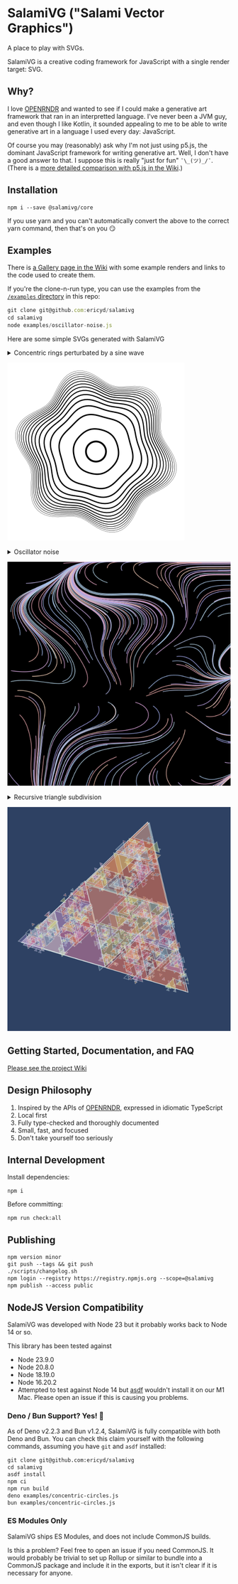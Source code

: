 # SalamiVG ("Salami Vector Graphics")

A place to play with SVGs.

SalamiVG is a creative coding framework for JavaScript with a single render target: SVG.

## Why?

I love [OPENRNDR](https://openrndr.org/) and wanted to see if I could make a generative art framework that ran in an interpretted language. I've never been a JVM guy, and even though I like Kotlin, it sounded appealing to me to be able to write generative art in a language I used every day: JavaScript.

Of course you may (reasonably) ask why I'm not just using p5.js, the dominant JavaScript framework for writing generative art. Well, I don't have a good answer to that. I suppose this is really "just for fun" `¯\_(ツ)_/¯`. (There is a [more detailed comparison with p5.js in the Wiki](https://github.com/ericyd/salamivg/wiki/FAQ#why-not-p5js).)

## Installation

```
npm i --save @salamivg/core
```

If you use yarn and you can't automatically convert the above to the correct yarn command, then that's on you 😏

## Examples

There is [a Gallery page in the Wiki](https://github.com/ericyd/salamivg/wiki/Gallery) with some example renders and links to the code used to create them.

If you're the clone-n-run type, you can use the examples from the [`/examples` directory](./examples/) in this repo:

```js
git clone git@github.com:ericyd/salamivg
cd salamivg
node examples/oscillator-noise.js
```

Here are some simple SVGs generated with SalamiVG

<details>

<summary>Concentric rings perturbated by a sine wave</summary>

```js
import { renderSvg, circle, hypot, vec2, map } from '@salamivg/core'

const config = {
  width: 100,
  height: 100,
  scale: 2,
  loopCount: 1,
}

renderSvg(config, (svg) => {
  // set basic SVG props
  svg.setBackground('#fff')
  svg.fill = null
  svg.stroke = '#000'
  svg.numericPrecision = 3

  // draw circle in middle of viewport
  svg.circle(
    circle({
      center: svg.center,
      radius: hypot(svg.width, svg.height) * 0.04,
      'stroke-width': 1,
    }),
  )

  // draw 14 concentric rings around the center. (14 is arbitrary)
  const nRings = 14
  for (let i = 1; i <= nRings; i++) {
    // use `map` to linearly interpolate the radius on a log scale
    const baseRadius = map(
      0,
      Math.log(nRings),
      hypot(svg.width, svg.height) * 0.09,
      hypot(svg.width, svg.height) * 0.3,
      Math.log(i),
    )

    // as the rings get further from the center,
    // the path is increasingly perturbated by the sine wave.
    const sineInfluence = map(
      0,
      Math.log(nRings),
      baseRadius * 0.01,
      baseRadius * 0.1,
      Math.log(i),
    )

    svg.path((p) => {
      // the stroke width gets thinner as the rings get closer to the edge
      p.strokeWidth = map(1, nRings, 0.8, 0.1, i)

      // the radius varies because the path is perturbated by a sine wave
      const radius = (angle) => baseRadius + Math.sin(angle * 6) * sineInfluence
      const start = Vector2.fromAngle(0).scale(radius(0)).add(svg.center)
      p.moveTo(start)

      // move our way around a circle to draw a smooth path
      for (let angle = 0; angle <= Math.PI * 2; angle += 0.05) {
        const next = Vector2.fromAngle(angle)
          .scale(radius(angle))
          .add(svg.center)
        p.lineTo(next)
      }
      p.close()
    })
  }
})
```

</details>

![Concentric circles example. 14 concentric circles are drawn around the center of the image. As the circle radius increases, the circles becomes increasingly perturbated by a sine wave, making the circle somewhat wavy.](./examples/concentric-circles.svg)

<details>

<summary>Oscillator noise</summary>

SalamiVG ships with a bespoke noise function called "oscillator noise".

```js
import {
  renderSvg,
  map,
  vec2,
  randomSeed,
  createRng,
  Vector2,
  random,
  ColorRgb,
  PI,
  cos,
  sin,
  ColorSequence,
  shuffle,
  createOscNoise,
} from '@salamivg/core'

const config = {
  width: 100,
  height: 100,
  scale: 3,
  loopCount: 1,
}

const colors = ['#B2D0DE', '#E0A0A5', '#9BB3E7', '#F1D1B8', '#D9A9D6']

renderSvg(config, (svg) => {
  // filenameMetadata will be added to the filename that is written to disk;
  // this makes it easy to recall which seeds were used in a particular sketch
  svg.filenameMetadata = { seed }

  // a seeded pseudo-random number generator provides controlled randomness for our sketch
  const rng = createRng(seed)

  // black background 😎
  svg.setBackground('#000')

  // set some basic SVG props
  svg.fill = null
  svg.stroke = ColorRgb.Black
  svg.strokeWidth = 0.25
  svg.numericPrecision = 3

  // create a 2D noise function using the built-in "oscillator noise"
  const noiseFn = createOscNoise(seed)

  // create a bunch of random start points within the svg boundaries
  const nPoints = 200
  const points = new Array(nPoints)
    .fill(0)
    .map(() => Vector2.random(0, svg.width, 0, svg.height, rng))

  // define a color spectrum that can be indexed randomly for line colors
  const spectrum = ColorSequence.fromColors(shuffle(colors, rng))

  // noise functions usually require some type of scaling;
  // here we randomize slightly to get the amount of "flowiness" that we want.
  const scale = random(0.05, 0.13, rng)

  // each start point gets a line
  for (const point of points) {
    svg.path((path) => {
      // choose a random stroke color for the line
      path.stroke = spectrum.at(random(0, 1, rng))

      // move along the vector field defined by the 2D noise function.
      // the line length is "100", which is totally arbitrary.
      path.moveTo(point)
      for (let i = 0; i < 100; i++) {
        let noise = noiseFn(path.cursor.x * scale, path.cursor.y * scale)
        let angle = map(-1, 1, -PI, PI, noise)
        path.lineTo(path.cursor.add(vec2(cos(angle), sin(angle))))
      }
    })
  }

  // when loopCount > 1, this will randomize the seed on each iteration
  return () => {
    seed = randomSeed()
  }
})
```

</details>

![Oscillator noise example. Wavy multi-colored lines defined by a noisy vector field weave through the canvas.](./examples/oscillator-noise.svg)

<details>

<summary>Recursive triangle subdivision</summary>

```js
/*
Rules

1. Draw an equilateral triangle in the center of the viewBox
2. Subdivide the triangle into 4 equal-sized smaller triangles
3. If less than max depth and <chance>, continue recursively subdividing
4. Each triangle gets a different fun-colored fill, and a slightly-opacified stroke
*/
import {
  renderSvg,
  vec2,
  randomSeed,
  createRng,
  Vector2,
  random,
  randomInt,
  PI,
  ColorSequence,
  shuffle,
  TAU,
  ColorRgb,
} from '@salamivg/core'

const config = {
  width: 100,
  height: 100,
  scale: 3,
  loopCount: 1,
}

let seed = 8852037180828291 // or, randomSeed()

const colors = [
  '#974F7A',
  '#D093C2',
  '#6F9EB3',
  '#E5AD5A',
  '#EEDA76',
  '#B5CE8D',
  '#DAE7E8',
  '#2E4163',
]

const bg = '#2E4163'
const stroke = ColorRgb.fromHex('#DAE7E8')

renderSvg(config, (svg) => {
  const rng = createRng(seed)
  const maxDepth = randomInt(5, 7, rng)
  svg.filenameMetadata = { seed, maxDepth }
  svg.setBackground(bg)
  svg.numericPrecision = 3
  svg.fill = bg
  svg.stroke = stroke
  svg.strokeWidth = 0.25
  const spectrum = ColorSequence.fromColors(shuffle(colors, rng))

  function drawTriangle(a, b, c, depth = 0) {
    // always draw the first triangle; then, draw about half of the triangles
    if (depth === 0 || random(0, 1, rng) < 0.5) {
      // offset amount increases with depth
      const offsetAmount = depth / 2
      const offset = vec2(
        random(-offsetAmount, offsetAmount, rng),
        random(-offsetAmount, offsetAmount, rng),
      )
      // draw the triangle with some offset
      svg.polygon({
        points: [a.add(offset), b.add(offset), c.add(offset)],
        fill: spectrum.at(random(0, 1, rng)).opacify(0.4).toHex(),
        stroke: stroke.opacify(1 / (depth / 4 + 1)).toHex(),
      })
    }
    // recurse if we're above maxDepth and "lady chance allows it"
    if (depth < maxDepth && (depth < 2 || random(0, 1, rng) < 0.75)) {
      const ab = Vector2.mix(a, b, 0.5)
      const ac = Vector2.mix(a, c, 0.5)
      const bc = Vector2.mix(b, c, 0.5)
      drawTriangle(ab, ac, bc, depth + 1)
      drawTriangle(a, ab, ac, depth + 1)
      drawTriangle(b, bc, ab, depth + 1)
      drawTriangle(c, bc, ac, depth + 1)
    }
  }

  // construct an equilateral triangle from the center of the canvas with a random rotation
  const angle = random(0, TAU, rng)
  const a = svg.center.add(Vector2.fromAngle(angle).scale(45))
  const b = svg.center.add(Vector2.fromAngle(angle + (PI * 2) / 3).scale(45))
  const c = svg.center.add(Vector2.fromAngle(angle + (PI * 4) / 3).scale(45))
  drawTriangle(a, b, c)

  // when loopCount > 1, this will randomize the seed on each iteration
  return () => {
    seed = randomSeed()
  }
})
```

</details>

![Recursive triangles example. A large equilateral triangle is drawn in the middle of the screen. The triangle is equally subdivided into 4 smaller triangles. Each triangle gets a random color. The subdivision continues for 6 iterations.](./examples/recursive-triangles.svg)

## Getting Started, Documentation, and FAQ

[Please see the project Wiki](https://github.com/ericyd/salamivg/wiki)

## Design Philosophy

1. Inspired by the APIs of [OPENRNDR](https://openrndr.org/), expressed in idiomatic TypeScript
2. Local first
3. Fully type-checked and thoroughly documented
4. Small, fast, and focused
3. Don't take yourself too seriously

## Internal Development

Install dependencies:

```shell
npm i
```

Before committing:

```shell
npm run check:all
```

## Publishing

```shell
npm version minor
git push --tags && git push
./scripts/changelog.sh
npm login --registry https://registry.npmjs.org --scope=@salamivg
npm publish --access public
```

## NodeJS Version Compatibility

SalamiVG was developed with Node 23 but it probably works back to Node 14 or so.

This library has been tested against
* Node 23.9.0
* Node 20.8.0
* Node 18.19.0
* Node 16.20.2
* Attempted to test against Node 14 but [asdf](https://asdf-vm.com/) wouldn't install it on our M1 Mac. Please open an issue if this is causing you problems.

### Deno / Bun Support? Yes! 🎉

As of Deno v2.2.3 and Bun v1.2.4, SalamiVG is fully compatible with both Deno and Bun. You can check this claim yourself with the following commands, assuming you have `git` and `asdf` installed:

```shell
git clone git@github.com:ericyd/salamivg
cd salamivg
asdf install
npm ci
npm run build
deno examples/concentric-circles.js
bun examples/concentric-circles.js
```

### ES Modules Only

SalamiVG ships ES Modules, and does not include CommonJS builds.

Is this a problem? Feel free to open an issue if you need CommonJS. It would probably be trivial to set up Rollup or similar to bundle into a CommonJS package and include it in the exports, but it isn't clear if it is necessary for anyone.
